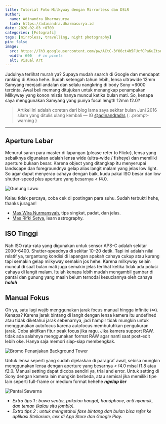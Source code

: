 ```yaml
---
title: Tutorial Foto Milkyway dengan Mirrorless dan DSLR
author:
  name: Adinandra Dharmasurya
  link: https://adinandra.dharmasurya.id
date: 2020-02-03 +0700
categories: [Fotografi]
tags: [mirroless, travelling, night photography]
pin: false
image:
  src: https://lh3.googleusercontent.com/pw/ACtC-3f06ct4h5FUcfCPaKuZtsuMW1dTAbewkGP06haG_uHud3_GnSDLAEgBH4jOUzPSI4NRuOitVD7sHjCX15u55yXdKBkkrJtQhhwdxoJoypKhZ6FuEIxlKLBuUt68oSlck3RJD70DC4PVmF1JG0Og5WUIvg=w1280-h601-no?authuser=0
  width: 600   # in pixels
  alt: Visual Art
---
```


Judulnya terlihat murah ya? Supaya mudah search di Google dan mendapat ranking di Alexa hehe. Sudah setengah tahun lebih, lensa ultrawide 12mm Samyang menjadi andalan dan selalu nangkring di body Sony ∝6000 tercinta. Awal beli memang ditujukan untuk menangkap penampakan Milkyway yang konon mistis hanya muncul ketika bulan mati. So, kenapa saya menggunakan Samyang yang punya focal length 12mm f2.0?

> Artikel ini adalah coretan dari blog lama saya sekitar bulan Juni 2016 silam yang ditulis ulang kembali &mdash; IG [@adinandradrs](https://instagram.com/adinandradrs) 
{: .prompt-warning }

---

## Aperture Lebar

Menurut saran para master di lapangan (please refer to Flickr), lensa yang sebaiknya digunakan adalah lensa wide (ultra-wide / fisheye) dan memiliki aperture bukaan besar. Karena object yang ditangkap itu menyerupai landscape dan foregroundnya gelap alias langit malam yang jelas low light. So agar dapat menyerap cahaya dengan baik, kudu pakai ISO besar dan low shutter-speed plus aperture yang besarnya < f4.0.

![Gunung Lawu](https://lh3.googleusercontent.com/pw/ACtC-3foWjIhsyD33jWDsjanQDAcIX-ZxSuwFUm-gso12o0nWUFyTjmrL2C1DESkPmOhiAYLPq_bDeT0llgwSqK29xotc3ywNxfhRC64WIGIeUYzpQYAL4dDqCDaoyFE2TzL48beCEbHgtwAOWYj0cmddX6eOw=w460-h689-no?authuser=0 "Gunung Lawu")

Kalau tidak percaya, coba cek di postingan para suhu. Sudah terbukti hehe, thanks juragan!

- [Mas Wira Nurmansyah](http://wiranurmansyah.com/4-langkah-mudah-memotret-bintang-dan-milky-way), tips singkat, padat, dan jelas.
- [Mas Rifki Setya](http://www.rifkysetya.com/#!basic-milky-way-photography-1/akt2n), learn astrography.

## ISO Tinggi

Nah ISO rata-rata yang digunakan untuk sensor APS-C adalah sekitar 2000–6400. Shutter-speednya di sekitar 10–20 detik. Tapi ini adalah nilai relatif ya, tergantung kondisi di lapangan apakah cahaya cukup atau kurang tapi semakin gelap milkyway semakin jos hehe. Karena milkyway selain muncul di saat bulan mati juga semakin jelas terlihat ketika tidak ada polusi cahaya di langit malam. Itulah kenapa lebih mudah mengambil gambar di pantai dan gunung yang masih belum ternodai kesuciannya oleh cahaya ***halah***

## Manual Fokus

Oh ya, satu lagi wajib menggunakan jarak focus manual hingga infinite (∞). Kenapa? Karena jarak bintang di langit dengan lensa kamera itu undefined atau tidak diketahui jarak sebenarnya, jadi hampir tidak mungkin untuk menggunakan autofocus karena autofocus membutuhkan pengukuran jarak. Coba aktifkan fitur peak focus jika ragu. Jika kamera support RAW, tidak ada salahnya menggunakan format RAW agar nanti saat post-edit lebih oke. Hanya saja memori siap-siap membengkak.

![Bromo Penanjakan Background Tower](https://lh3.googleusercontent.com/pw/ACtC-3ea410DObG0fx0mQXaYBHOvZnkyPkt3po_K4oFrD2xKePNAv9XHIeJsmF3wMoxwhBp_CerO74wwGDuwyGoP0PEnrBysHGya0mLPGK0_vRc1yQb6eUJUdDcn4uJLf77XZOrQge4nUFGpiTfRizyYI8gwzA=w1034-h689-no?authuser=0 "Bromo Penanjakan Background Tower")

Untuk lensa seperti yang sudah dijelaskan di paragraf awal, sebisa mungkin menggunakan lensa dengan aperture yang besarnya < f4.0 misal f1.8 atau f2.0. Manual setting dapat dicoba sendiri ya, trial and error. Untuk setting di Sony dengan kamera lain mungkin berbeda, atau semisal jika memiliki tipe lain seperti full-frame or medium format hehehe ***ngelap iler***

![Pantai Sawarna](https://lh3.googleusercontent.com/pw/ACtC-3dSqpViQYdjKGUJlryQvnCUsWk5BifrDhLtbheQQcwqSzjqpCI5h8uOIu5njeV0TsqABv6iGprMKwanXdfqE41nYwKKHdgs7vHtgflsKzJS5tjox1UpBoecOxMrDgrGunN6nVwXERXxKs0VM-tXpguOrA=s689-no?authuser=0 "Pantai Sawarna")

* *Extra tips 1 : bawa senter, pakaian hangat, handphone, anti nyamuk, dan teman (kalau situ jomblo).*
* *Extra tips 2 : untuk mengetahui fase bintang dan bulan bisa refer ke aplikasi Stellarium, cek di App Store dan Google Play.*
